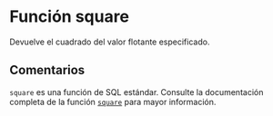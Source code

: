 ﻿---
SidebarGroup: "s"
Autogenerated: true
---

# Función  square

Devuelve el cuadrado del valor flotante especificado.

## Comentarios 

`square` es una función de SQL estándar. Consulte la documentación completa de la función [`square`](https://learn.microsoft.com/es-es/sql/t-sql/functions/square-transact-sql) para mayor información.
